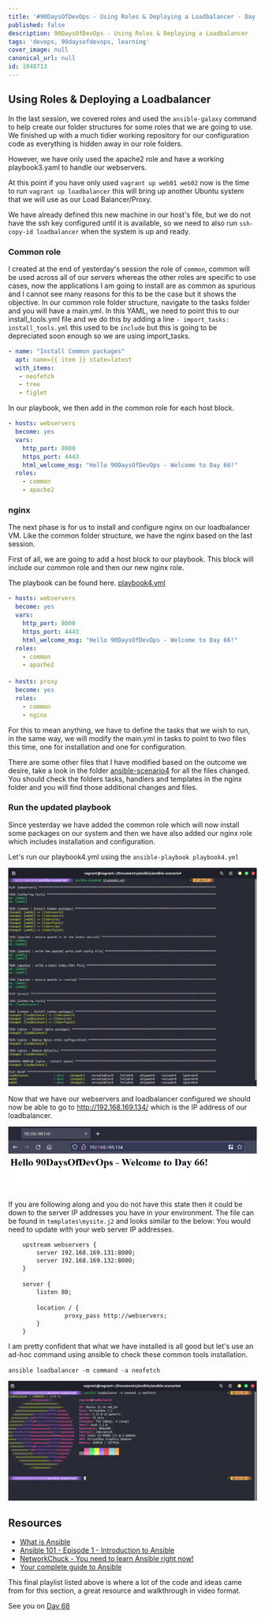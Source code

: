 ```yaml
---
title: '#90DaysOfDevOps - Using Roles & Deploying a Loadbalancer - Day 67'
published: false
description: 90DaysOfDevOps - Using Roles & Deploying a Loadbalancer
tags: 'devops, 90daysofdevops, learning'
cover_image: null
canonical_url: null
id: 1048713
---
```


## Using Roles & Deploying a Loadbalancer

In the last session, we covered roles and used the `ansible-galaxy` command to help create our folder structures for some roles that we are going to use. We finished up with a much tidier working repository for our configuration code as everything is hidden away in our role folders.

However, we have only used the apache2 role and have a working playbook3.yaml to handle our webservers.

At this point if you have only used `vagrant up web01 web02` now is the time to run `vagrant up loadbalancer` this will bring up another Ubuntu system that we will use as our Load Balancer/Proxy.

We have already defined this new machine in our host's file, but we do not have the ssh key configured until it is available, so we need to also run `ssh-copy-id loadbalancer` when the system is up and ready.

### Common role

I created at the end of yesterday's session the role of `common`, common will be used across all of our servers whereas the other roles are specific to use cases, now the applications I am going to install are as common as spurious and I cannot see many reasons for this to be the case but it shows the objective. In our common role folder structure, navigate to the tasks folder and you will have a main.yml. In this YAML, we need to point this to our install_tools.yml file and we do this by adding a line `- import_tasks: install_tools.yml` this used to be `include` but this is going to be depreciated soon enough so we are using import_tasks.

```Yaml
- name: "Install Common packages"
  apt: name={{ item }} state=latest
  with_items:
   - neofetch
   - tree
   - figlet
```

In our playbook, we then add in the common role for each host block.

```Yaml
- hosts: webservers
  become: yes
  vars:
    http_port: 8000
    https_port: 4443
    html_welcome_msg: "Hello 90DaysOfDevOps - Welcome to Day 66!"
  roles:
    - common
    - apache2
```

### nginx

The next phase is for us to install and configure nginx on our loadbalancer VM. Like the common folder structure, we have the nginx based on the last session.

First of all, we are going to add a host block to our playbook. This block will include our common role and then our new nginx role.

The playbook can be found here. [playbook4.yml](Days/../Configmgmt/ansible-scenario4/playbook4.yml)

```Yaml
- hosts: webservers
  become: yes
  vars:
    http_port: 8000
    https_port: 4443
    html_welcome_msg: "Hello 90DaysOfDevOps - Welcome to Day 66!"
  roles:
    - common
    - apache2

- hosts: proxy
  become: yes
  roles:
    - common
    - nginx
```

For this to mean anything, we have to define the tasks that we wish to run, in the same way, we will modify the main.yml in tasks to point to two files this time, one for installation and one for configuration.

There are some other files that I have modified based on the outcome we desire, take a look in the folder [ansible-scenario4](Days/Configmgmt/ansible-scenario4) for all the files changed. You should check the folders tasks, handlers and templates in the nginx folder and you will find those additional changes and files.

### Run the updated playbook

Since yesterday we have added the common role which will now install some packages on our system and then we have also added our nginx role which includes installation and configuration.

Let's run our playbook4.yml using the `ansible-playbook playbook4.yml`

![](Images/Day67_config1.png)

Now that we have our webservers and loadbalancer configured we should now be able to go to http://192.168.169.134/ which is the IP address of our loadbalancer.

![](Images/Day67_config2.png)

If you are following along and you do not have this state then it could be down to the server IP addresses you have in your environment. The file can be found in `templates\mysite.j2` and looks similar to the below: You would need to update with your web server IP addresses.

```J2
    upstream webservers {
        server 192.168.169.131:8000;
        server 192.168.169.132:8000;
    }

    server {
        listen 80;

        location / {
                proxy_pass http://webservers;
        }
    }
```

I am pretty confident that what we have installed is all good but let's use an ad-hoc command using ansible to check these common tools installation.

`ansible loadbalancer -m command -a neofetch`

![](Images/Day67_config3.png)

## Resources

- [What is Ansible](https://www.youtube.com/watch?v=1id6ERvfozo)
- [Ansible 101 - Episode 1 - Introduction to Ansible](https://www.youtube.com/watch?v=goclfp6a2IQ)
- [NetworkChuck - You need to learn Ansible right now!](https://www.youtube.com/watch?v=5hycyr-8EKs&t=955s)
- [Your complete guide to Ansible](https://www.youtube.com/playlist?list=PLnFWJCugpwfzTlIJ-JtuATD2MBBD7_m3u)

This final playlist listed above is where a lot of the code and ideas came from for this section, a great resource and walkthrough in video format.

See you on [Day 68](day68.md)
